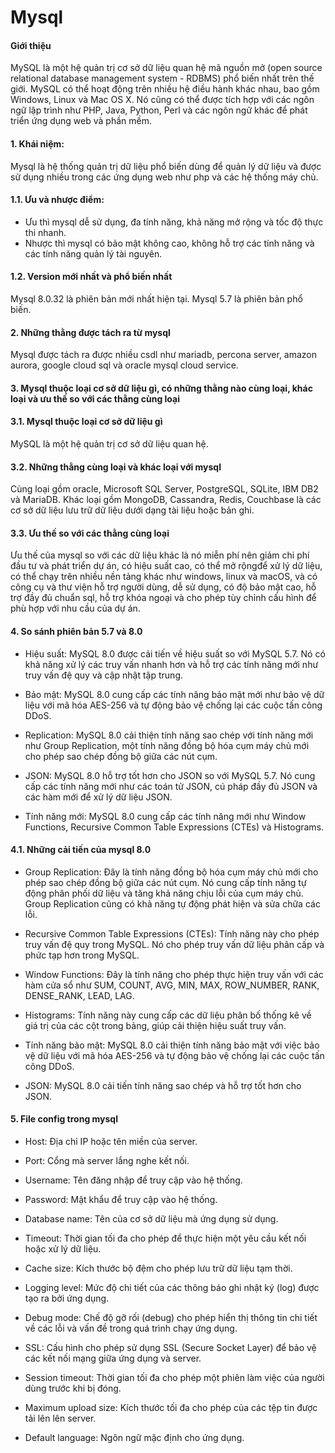 # Mysql

#### Giới thiệu
MySQL là một hệ quản trị cơ sở dữ liệu quan hệ mã nguồn mở (open source relational database management system - RDBMS) phổ biến nhất trên thế giới. MySQL có thể hoạt động trên nhiều hệ điều hành khác nhau, bao gồm Windows, Linux và Mac OS X. Nó cũng có thể được tích hợp với các ngôn ngữ lập trình như PHP, Java, Python, Perl và các ngôn ngữ khác để phát triển ứng dụng web và phần mềm.

#### 1. Khái niệm:
Mysql là hệ thống quản trị dữ liệu phổ biến dùng để quản lý dữ liệu và được sử dụng nhiều trong các ứng dụng web như php và các hệ thống máy chủ.
#### 1.1. Ưu và nhược điểm:
- Ưu thì mysql dễ sử dụng, đa tính năng, khả năng mở rộng và tốc độ thực thi nhanh.
- Nhược thì mysql có bảo mật không cao, không hỗ trợ các tính năng và các tính năng quản lý tài nguyên.
#### 1.2. Version mới nhất và phổ biến nhất
Mysql 8.0.32 là phiên bản mới nhất hiện tại.
Mysql 5.7 là phiên bản phổ biến.

#### 2. Những thằng được tách ra từ mysql
Mysql được tách ra được nhiều csdl như mariadb, percona server, amazon aurora, google cloud sql và oracle mysql cloud service.

#### 3. Mysql thuộc loại cơ sở dữ liệu gì, có những thằng nào cùng loại, khác loại và ưu thế so với các thằng cùng loại
#### 3.1. Mysql thuộc loại cơ sở dữ liệu gì
MySQL là một hệ quản trị cơ sở dữ liệu quan hệ.
#### 3.2. Những thằng cùng loại và khác loại với mysql
Cùng loại gồm oracle, Microsoft SQL Server, PostgreSQL, SQLite, IBM DB2 và MariaDB.
Khác loại gồm  MongoDB, Cassandra, Redis, Couchbase là các cơ sở dữ liệu lưu trữ dữ liệu dưới dạng tài liệu hoặc bản ghi.
#### 3.3. Ưu thế so với các thằng cùng loại
Ưu thế của mysql so với các dữ liệu khác là nó miễn phí nên giảm chi phí đầu tư và phát triển dự án, có hiệu suất cao, có thể mở rộngđể xử lý dữ liệu, có thể chạy trên nhiều nền tảng khác như windows, linux và macOS, và có công cụ và thư viện hỗ trợ người dùng, dễ sử dụng, có độ bảo mật cao, hỗ trợ đầy đủ chuẩn sql, hỗ trợ khóa ngoại và cho phép tùy chỉnh cấu hình để phù hợp với nhu cầu của dự án.

#### 4. So sánh phiên bản 5.7 và 8.0
- Hiệu suất: MySQL 8.0 được cải tiến về hiệu suất so với MySQL 5.7. Nó có khả năng xử lý các truy vấn nhanh hơn và hỗ trợ các tính năng mới như truy vấn đệ quy và cập nhật tập trung.

- Bảo mật: MySQL 8.0 cung cấp các tính năng bảo mật mới như bảo vệ dữ liệu với mã hóa AES-256 và tự động bảo vệ chống lại các cuộc tấn công DDoS.

- Replication: MySQL 8.0 cải thiện tính năng sao chép với tính năng mới như Group Replication, một tính năng đồng bộ hóa cụm máy chủ mới cho phép sao chép đồng bộ giữa các nút cụm.

- JSON: MySQL 8.0 hỗ trợ tốt hơn cho JSON so với MySQL 5.7. Nó cung cấp các tính năng mới như các toán tử JSON, cú pháp đầy đủ JSON và các hàm mới để xử lý dữ liệu JSON.

- Tính năng mới: MySQL 8.0 cung cấp các tính năng mới như Window Functions, Recursive Common Table Expressions (CTEs) và Histograms.
#### 4.1. Những cải tiến của mysql 8.0
- Group Replication: Đây là tính năng đồng bộ hóa cụm máy chủ mới cho phép sao chép đồng bộ giữa các nút cụm. Nó cung cấp tính năng tự động phân phối dữ liệu và tăng khả năng chịu lỗi của cụm máy chủ. Group Replication cũng có khả năng tự động phát hiện và sửa chữa các lỗi.

- Recursive Common Table Expressions (CTEs): Tính năng này cho phép truy vấn đệ quy trong MySQL. Nó cho phép truy vấn dữ liệu phân cấp và phức tạp hơn trong MySQL.

- Window Functions: Đây là tính năng cho phép thực hiện truy vấn với các hàm cửa sổ như SUM, COUNT, AVG, MIN, MAX, ROW_NUMBER, RANK, DENSE_RANK, LEAD, LAG.

- Histograms: Tính năng này cung cấp các dữ liệu phân bố thống kê về giá trị của các cột trong bảng, giúp cải thiện hiệu suất truy vấn.

- Tính năng bảo mật: MySQL 8.0 cải thiện tính năng bảo mật với việc bảo vệ dữ liệu với mã hóa AES-256 và tự động bảo vệ chống lại các cuộc tấn công DDoS.

- JSON: MySQL 8.0 cải tiến tính năng sao chép và hỗ trợ tốt hơn cho JSON.

#### 5. File config trong mysql

- Host: Địa chỉ IP hoặc tên miền của server.

- Port: Cổng mà server lắng nghe kết nối.

- Username: Tên đăng nhập để truy cập vào hệ thống.

- Password: Mật khẩu để truy cập vào hệ thống.

- Database name: Tên của cơ sở dữ liệu mà ứng dụng sử dụng.

- Timeout: Thời gian tối đa cho phép để thực hiện một yêu cầu kết nối hoặc xử lý dữ liệu.

- Cache size: Kích thước bộ đệm cho phép lưu trữ dữ liệu tạm thời.

- Logging level: Mức độ chi tiết của các thông báo ghi nhật ký (log) được tạo ra bởi ứng dụng.

- Debug mode: Chế độ gỡ rối (debug) cho phép hiển thị thông tin chi tiết về các lỗi và vấn đề trong quá trình chạy ứng dụng.

- SSL: Cấu hình cho phép sử dụng SSL (Secure Socket Layer) để bảo vệ các kết nối mạng giữa ứng dụng và server.

- Session timeout: Thời gian tối đa cho phép một phiên làm việc của người dùng trước khi bị đóng.

- Maximum upload size: Kích thước tối đa cho phép của các tệp tin được tải lên lên server.

- Default language: Ngôn ngữ mặc định cho ứng dụng.
